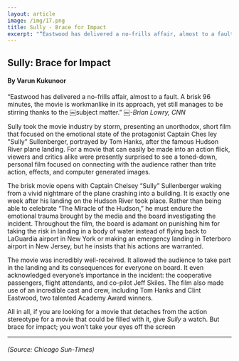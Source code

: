 ```yaml
---
layout: article
image: /img/17.png
title: Sully - Brace for Impact
excerpt: "“Eastwood has delivered a no-frills affair, almost to a fault. A brisk 96 minutes, the movie is workmanlike in its approach, yet still manages to be stirring thanks to the ￼subject matter.”"
---
```


<h2>Sully: Brace for Impact</h2>
<h4>By Varun Kukunoor</h4>

“Eastwood has delivered a no-frills affair, almost to a fault. A brisk 96 minutes, the movie is workmanlike in its approach, yet still manages to be stirring thanks to the ￼subject matter.”
￼<i>-Brian Lowry, CNN</i>

Sully took the movie industry by storm, presenting an unorthodox, short film that focused on the emotional state of the protagonist Captain Ches ley "Sully" Sullenberger, portrayed by Tom Hanks, after the famous Hudson River plane landing. For a movie that can easily be made into an action flick, viewers and critics alike were presently surprised to see a toned-down, personal film focused on connecting with the audience rather than trite action, effects, and computer generated images.

The brisk movie opens with Captain Chelsey “Sully” Sullenberger waking from a vivid nightmare of the plane crashing into a building. It is exactly one week after his landing on the Hudson River took place. Rather than being able to celebrate “The Miracle of the Hudson,” he must endure the emotional trauma brought by the media and the board investigating the incident. Throughout the film, the board is adamant on punishing him for taking the risk in landing in a body of water instead of flying back to LaGuardia airport in New York or making an emergency landing in Teterboro airport in New Jersey, but he insists that his actions are warranted.

The movie was incredibly well-received. It allowed the audience to take part in the landing and its consequences for everyone on board. It even acknowledged everyone’s importance in the incident: the cooperative passengers, flight attendants, and co-pilot Jeff Skiles. The film also made use of an incredible cast and crew, including Tom Hanks and Clint Eastwood, two talented Academy Award winners.

All in all, if you are looking for a movie that detaches from the action stereotype for a movie that could be filled with it, give <i>Sully</i> a watch. But brace for impact; you won’t take your eyes off the screen
 
<hr style="border-color:#7D7D7D;height:0.5px;">
<h6> (Source: Chicago Sun-Times) </h6>

